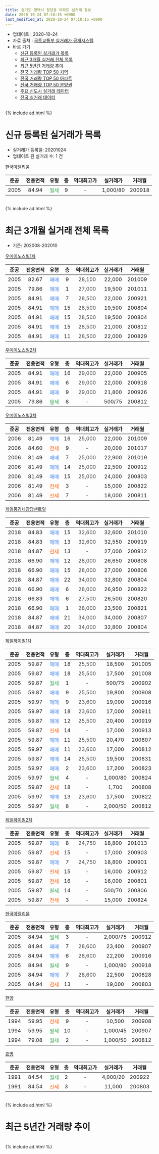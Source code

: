 ```yaml
---
title: 경기도 평택시 장당동 아파트 실거래 정보
date: 2020-10-24 07:10:15 +0900
last_modified_at: 2020-10-24 07:10:15 +0900
---
```


* 업데이트 : 2020-10-24
* 자료 출처 : [국토교통부 실거래가 공개시스템](http://rt.molit.go.kr)
* 바로 가기
    * [신규 등록된 실거래가 목록](#신규-등록된-실거래가-목록)
    * [최근 3개월 실거래 전체 목록](#최근-3개월-실거래-전체-목록)
    * [최근 5년간 거래량 추이](#최근-5년간-거래량-추이)
    * [전국 거래량 TOP 50 지역](https://inasie.github.io/apt-trade-info/최근-3개월-전국에서-가장-거래가-많이-발생한-지역)
    * [전국 거래량 TOP 50 아파트](https://inasie.github.io/apt-trade-info/최근-3개월-전국에서-가장-거래가-많이-발생한-아파트)
    * [전국 거래량 TOP 50 분양권](https://inasie.github.io/apt-trade-info/최근-3개월-전국에서-가장-거래가-많이-발생한-분양권)
    * [주요 신도시 실거래 데이터](https://inasie.github.io/apt-trade-info/주요-신도시)
    * [전국 실거래 데이터](https://inasie.github.io/apt-trade-info/전국)
<br>
{% include ad.html %}
<br>

# 신규 등록된 실거래가 목록
* 실거래가 등록일: 20201024
* 업데이트 된 실거래 수: 1 건


[한국아델리움](https://search.naver.com/search.naver?query=%EA%B2%BD%EA%B8%B0%EB%8F%84+%ED%8F%89%ED%83%9D%EC%8B%9C+%EC%9E%A5%EB%8B%B9%EB%8F%99+%ED%95%9C%EA%B5%AD%EC%95%84%EB%8D%B8%EB%A6%AC%EC%9B%80)

|준공|전용면적|유형|층|역대최고가|실거래가|거래월|
|:---:|:---:|:---:|:---:|:---:|:---:|:---:|
|2005|84.94|<span style="color:#34a853">월세</span>|9|<span style="color:#444444">-</span>|1,000/80|200918|


<br>
{% include ad.html %}
<br>

# 최근 3개월 실거래 전체 목록
* 기준: 202008-202010


[우미이노스빌1차](https://search.naver.com/search.naver?query=%EA%B2%BD%EA%B8%B0%EB%8F%84+%ED%8F%89%ED%83%9D%EC%8B%9C+%EC%9E%A5%EB%8B%B9%EB%8F%99+%EC%9A%B0%EB%AF%B8%EC%9D%B4%EB%85%B8%EC%8A%A4%EB%B9%8C1%EC%B0%A8)

|준공|전용면적|유형|층|역대최고가|실거래가|거래월|
|:---:|:---:|:---:|:---:|:---:|:---:|:---:|
|2005|82.67|<span style="color:#4285f3">매매</span>|9|<span style="color:#444444">28,100</span>|22,000|201009|
|2005|79.86|<span style="color:#4285f3">매매</span>|1|<span style="color:#444444">27,000</span>|19,500|201011|
|2005|84.91|<span style="color:#4285f3">매매</span>|7|<span style="color:#444444">28,500</span>|22,000|200921|
|2005|84.91|<span style="color:#4285f3">매매</span>|15|<span style="color:#444444">28,500</span>|19,500|200804|
|2005|84.91|<span style="color:#4285f3">매매</span>|15|<span style="color:#444444">28,500</span>|19,500|200804|
|2005|84.91|<span style="color:#4285f3">매매</span>|15|<span style="color:#444444">28,500</span>|21,000|200812|
|2005|84.91|<span style="color:#4285f3">매매</span>|11|<span style="color:#444444">28,500</span>|22,000|200829|

[우미이노스빌2차](https://search.naver.com/search.naver?query=%EA%B2%BD%EA%B8%B0%EB%8F%84+%ED%8F%89%ED%83%9D%EC%8B%9C+%EC%9E%A5%EB%8B%B9%EB%8F%99+%EC%9A%B0%EB%AF%B8%EC%9D%B4%EB%85%B8%EC%8A%A4%EB%B9%8C2%EC%B0%A8)

|준공|전용면적|유형|층|역대최고가|실거래가|거래월|
|:---:|:---:|:---:|:---:|:---:|:---:|:---:|
|2005|84.91|<span style="color:#4285f3">매매</span>|16|<span style="color:#444444">29,000</span>|22,000|200905|
|2005|84.91|<span style="color:#4285f3">매매</span>|6|<span style="color:#444444">29,000</span>|22,000|200918|
|2005|84.91|<span style="color:#4285f3">매매</span>|9|<span style="color:#444444">29,000</span>|21,800|200926|
|2005|79.86|<span style="color:#34a853">월세</span>|8|<span style="color:#444444">-</span>|500/75|200812|

[우미이노스빌3차](https://search.naver.com/search.naver?query=%EA%B2%BD%EA%B8%B0%EB%8F%84+%ED%8F%89%ED%83%9D%EC%8B%9C+%EC%9E%A5%EB%8B%B9%EB%8F%99+%EC%9A%B0%EB%AF%B8%EC%9D%B4%EB%85%B8%EC%8A%A4%EB%B9%8C3%EC%B0%A8)

|준공|전용면적|유형|층|역대최고가|실거래가|거래월|
|:---:|:---:|:---:|:---:|:---:|:---:|:---:|
|2006|81.49|<span style="color:#4285f3">매매</span>|16|<span style="color:#444444">25,000</span>|22,000|201009|
|2006|84.60|<span style="color:#ff5a00">전세</span>|9|<span style="color:#444444">-</span>|20,000|201017|
|2006|81.49|<span style="color:#4285f3">매매</span>|7|<span style="color:#444444">25,000</span>|22,900|201019|
|2006|81.49|<span style="color:#4285f3">매매</span>|14|<span style="color:#444444">25,000</span>|22,500|200912|
|2006|81.49|<span style="color:#4285f3">매매</span>|15|<span style="color:#444444">25,000</span>|24,000|200803|
|2006|81.49|<span style="color:#ff5a00">전세</span>|3|<span style="color:#444444">-</span>|15,000|200822|
|2006|81.49|<span style="color:#ff5a00">전세</span>|7|<span style="color:#444444">-</span>|18,000|200811|

[제일풍경채장당센트럴](https://search.naver.com/search.naver?query=%EA%B2%BD%EA%B8%B0%EB%8F%84+%ED%8F%89%ED%83%9D%EC%8B%9C+%EC%9E%A5%EB%8B%B9%EB%8F%99+%EC%A0%9C%EC%9D%BC%ED%92%8D%EA%B2%BD%EC%B1%84%EC%9E%A5%EB%8B%B9%EC%84%BC%ED%8A%B8%EB%9F%B4)

|준공|전용면적|유형|층|역대최고가|실거래가|거래월|
|:---:|:---:|:---:|:---:|:---:|:---:|:---:|
|2018|84.83|<span style="color:#4285f3">매매</span>|15|<span style="color:#444444">32,600</span>|32,600|201010|
|2018|84.83|<span style="color:#4285f3">매매</span>|13|<span style="color:#444444">32,600</span>|32,550|200919|
|2018|84.87|<span style="color:#ff5a00">전세</span>|13|<span style="color:#444444">-</span>|27,000|200912|
|2018|66.90|<span style="color:#4285f3">매매</span>|12|<span style="color:#444444">28,000</span>|26,650|200808|
|2018|66.90|<span style="color:#4285f3">매매</span>|15|<span style="color:#444444">28,000</span>|27,000|200806|
|2018|84.87|<span style="color:#4285f3">매매</span>|22|<span style="color:#444444">34,000</span>|32,800|200804|
|2018|66.90|<span style="color:#4285f3">매매</span>|6|<span style="color:#444444">28,000</span>|26,950|200822|
|2018|66.83|<span style="color:#4285f3">매매</span>|6|<span style="color:#444444">27,500</span>|26,500|200820|
|2018|66.90|<span style="color:#4285f3">매매</span>|1|<span style="color:#444444">28,000</span>|23,500|200821|
|2018|84.87|<span style="color:#4285f3">매매</span>|21|<span style="color:#444444">34,000</span>|34,000|200807|
|2018|84.87|<span style="color:#4285f3">매매</span>|20|<span style="color:#444444">34,000</span>|32,800|200804|

[제일하이빌1차](https://search.naver.com/search.naver?query=%EA%B2%BD%EA%B8%B0%EB%8F%84+%ED%8F%89%ED%83%9D%EC%8B%9C+%EC%9E%A5%EB%8B%B9%EB%8F%99+%EC%A0%9C%EC%9D%BC%ED%95%98%EC%9D%B4%EB%B9%8C1%EC%B0%A8)

|준공|전용면적|유형|층|역대최고가|실거래가|거래월|
|:---:|:---:|:---:|:---:|:---:|:---:|:---:|
|2005|59.87|<span style="color:#4285f3">매매</span>|18|<span style="color:#444444">25,500</span>|18,500|201005|
|2005|59.87|<span style="color:#4285f3">매매</span>|18|<span style="color:#444444">25,500</span>|17,500|201008|
|2005|59.87|<span style="color:#34a853">월세</span>|1|<span style="color:#444444">-</span>|500/75|200902|
|2005|59.87|<span style="color:#4285f3">매매</span>|9|<span style="color:#444444">25,500</span>|19,800|200908|
|2005|59.97|<span style="color:#4285f3">매매</span>|9|<span style="color:#444444">23,600</span>|19,000|200916|
|2005|59.97|<span style="color:#4285f3">매매</span>|18|<span style="color:#444444">23,600</span>|17,000|200911|
|2005|59.87|<span style="color:#4285f3">매매</span>|12|<span style="color:#444444">25,500</span>|20,400|200919|
|2005|59.87|<span style="color:#ff5a00">전세</span>|14|<span style="color:#444444">-</span>|17,000|200913|
|2005|59.87|<span style="color:#4285f3">매매</span>|11|<span style="color:#444444">25,500</span>|20,470|200807|
|2005|59.97|<span style="color:#4285f3">매매</span>|11|<span style="color:#444444">23,600</span>|17,000|200812|
|2005|59.87|<span style="color:#4285f3">매매</span>|14|<span style="color:#444444">25,500</span>|19,500|200831|
|2005|59.97|<span style="color:#4285f3">매매</span>|2|<span style="color:#444444">23,600</span>|17,200|200823|
|2005|59.97|<span style="color:#34a853">월세</span>|4|<span style="color:#444444">-</span>|1,000/80|200824|
|2005|59.87|<span style="color:#ff5a00">전세</span>|18|<span style="color:#444444">-</span>|1,700|200808|
|2005|59.97|<span style="color:#4285f3">매매</span>|13|<span style="color:#444444">23,600</span>|17,500|200822|
|2005|59.97|<span style="color:#34a853">월세</span>|8|<span style="color:#444444">-</span>|2,000/50|200812|


<script async src="//pagead2.googlesyndication.com/pagead/js/adsbygoogle.js"></script>
<!-- 기본 -->
<ins class="adsbygoogle"
     style="display:block"
     data-ad-client="ca-pub-2446590836940007"
     data-ad-slot="1659523306"
     data-ad-format="auto"
     data-full-width-responsive="true"></ins>
<script>
(adsbygoogle = window.adsbygoogle || []).push({});
</script>


[제일하이빌2차](https://search.naver.com/search.naver?query=%EA%B2%BD%EA%B8%B0%EB%8F%84+%ED%8F%89%ED%83%9D%EC%8B%9C+%EC%9E%A5%EB%8B%B9%EB%8F%99+%EC%A0%9C%EC%9D%BC%ED%95%98%EC%9D%B4%EB%B9%8C2%EC%B0%A8)

|준공|전용면적|유형|층|역대최고가|실거래가|거래월|
|:---:|:---:|:---:|:---:|:---:|:---:|:---:|
|2005|59.87|<span style="color:#4285f3">매매</span>|8|<span style="color:#444444">24,750</span>|18,800|201013|
|2005|59.87|<span style="color:#ff5a00">전세</span>|15|<span style="color:#444444">-</span>|17,000|200903|
|2005|59.87|<span style="color:#4285f3">매매</span>|7|<span style="color:#444444">24,750</span>|18,800|200901|
|2005|59.87|<span style="color:#ff5a00">전세</span>|15|<span style="color:#444444">-</span>|16,000|200912|
|2005|59.87|<span style="color:#ff5a00">전세</span>|16|<span style="color:#444444">-</span>|16,000|200801|
|2005|59.87|<span style="color:#34a853">월세</span>|14|<span style="color:#444444">-</span>|500/70|200806|
|2005|59.87|<span style="color:#ff5a00">전세</span>|3|<span style="color:#444444">-</span>|15,000|200824|

[한국아델리움](https://search.naver.com/search.naver?query=%EA%B2%BD%EA%B8%B0%EB%8F%84+%ED%8F%89%ED%83%9D%EC%8B%9C+%EC%9E%A5%EB%8B%B9%EB%8F%99+%ED%95%9C%EA%B5%AD%EC%95%84%EB%8D%B8%EB%A6%AC%EC%9B%80)

|준공|전용면적|유형|층|역대최고가|실거래가|거래월|
|:---:|:---:|:---:|:---:|:---:|:---:|:---:|
|2005|84.94|<span style="color:#34a853">월세</span>|3|<span style="color:#444444">-</span>|2,000/75|200912|
|2005|84.94|<span style="color:#4285f3">매매</span>|7|<span style="color:#444444">28,600</span>|23,400|200907|
|2005|84.94|<span style="color:#4285f3">매매</span>|6|<span style="color:#444444">28,600</span>|22,200|200916|
|2005|84.94|<span style="color:#34a853">월세</span>|9|<span style="color:#444444">-</span>|1,000/80|200918|
|2005|84.94|<span style="color:#4285f3">매매</span>|7|<span style="color:#444444">28,600</span>|22,500|200828|
|2005|84.94|<span style="color:#ff5a00">전세</span>|13|<span style="color:#444444">-</span>|19,000|200803|

[한양](https://search.naver.com/search.naver?query=%EA%B2%BD%EA%B8%B0%EB%8F%84+%ED%8F%89%ED%83%9D%EC%8B%9C+%EC%9E%A5%EB%8B%B9%EB%8F%99+%ED%95%9C%EC%96%91)

|준공|전용면적|유형|층|역대최고가|실거래가|거래월|
|:---:|:---:|:---:|:---:|:---:|:---:|:---:|
|1994|59.95|<span style="color:#ff5a00">전세</span>|9|<span style="color:#444444">-</span>|10,500|200908|
|1994|59.95|<span style="color:#34a853">월세</span>|10|<span style="color:#444444">-</span>|1,000/45|200907|
|1994|79.08|<span style="color:#34a853">월세</span>|2|<span style="color:#444444">-</span>|1,000/50|200812|

[효명](https://search.naver.com/search.naver?query=%EA%B2%BD%EA%B8%B0%EB%8F%84+%ED%8F%89%ED%83%9D%EC%8B%9C+%EC%9E%A5%EB%8B%B9%EB%8F%99+%ED%9A%A8%EB%AA%85)

|준공|전용면적|유형|층|역대최고가|실거래가|거래월|
|:---:|:---:|:---:|:---:|:---:|:---:|:---:|
|1991|84.54|<span style="color:#34a853">월세</span>|2|<span style="color:#444444">-</span>|4,000/20|200922|
|1991|84.54|<span style="color:#ff5a00">전세</span>|3|<span style="color:#444444">-</span>|11,000|200803|


<br>
{% include ad.html %}
<br>

# 최근 5년간 거래량 추이


<div style="width:100%;">
    <canvas id="deal_progress" height="200"></canvas>
</div>

<script>
new Chart(document.getElementById("deal_progress"), {
    type: 'line',
    data: {
        labels: ['201510','201511','201512','201601','201602','201603','201604','201605','201606','201607','201608','201609','201610','201611','201612','201701','201702','201703','201704','201705','201706','201707','201708','201709','201710','201711','201712','201801','201802','201803','201804','201805','201806','201807','201808','201809','201810','201811','201812','201901','201902','201903','201904','201905','201906','201907','201908','201909','201910','201911','201912','202001','202002','202003','202004','202005','202006','202007','202008','202009','202010'],
        datasets: [{
            label: '매매',
            pointRadius: 1,
            data: [10, 14, 5, 15, 10, 16, 13, 14, 14, 19, 19, 11, 13, 11, 17, 11, 8, 18, 23, 15, 11, 7, 16, 13, 9, 4, 6, 9, 13, 25, 16, 20, 16, 10, 15, 10, 14, 5, 3, 7, 6, 2, 7, 10, 10, 7, 5, 5, 13, 14, 15, 10, 19, 20, 26, 20, 45, 23, 19, 13, 8],
            borderColor: "rgba(255, 201, 14, 1)",
            backgroundColor: "rgba(255, 201, 14, 0.5)",
            fill: false,
            lineTension: 0
        },{
            label: '전월세',
            pointRadius: 1,
            data: [14, 4, 9, 14, 7, 11, 10, 3, 7, 7, 4, 7, 9, 6, 7, 10, 9, 15, 13, 7, 7, 9, 6, 10, 6, 6, 3, 9, 16, 17, 22, 27, 16, 14, 15, 9, 11, 5, 7, 17, 6, 12, 17, 8, 6, 18, 14, 15, 11, 6, 5, 10, 32, 17, 12, 23, 15, 9, 12, 10, 1],
            borderColor: "rgba(0, 141, 185, 1)",
            backgroundColor: "rgba(0, 141, 185, 0.5)",
            fill: false,
            lineTension: 0
        }
        ]
    },
    options: {
        responsive: true,
        title: {
            display: false
        },
        tooltips: {
            mode: 'index',
            intersect: false
        },
        hover: {
            mode: 'nearest',
            intersect: true
        },
        scales: {
            xAxes: [{
                display: true,
                scaleLabel: {
                    display: true,
                    labelString: '년/월'
                }
            }],
            yAxes: [{
                display: true,
                ticks: {
                    suggestedMin: 0,
                },
                scaleLabel: {
                    display: true,
                    labelString: '실거래 수'
                }
            }]
        }
    }
});

</script>


<br>
{% include ad.html %}
<br>

